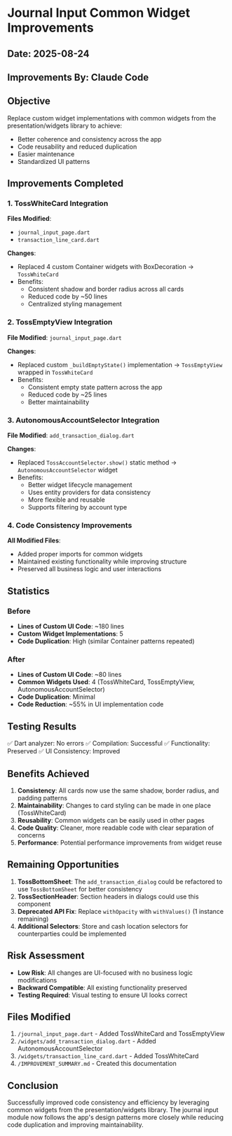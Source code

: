 # Journal Input Common Widget Improvements

## Date: 2025-08-24
## Improvements By: Claude Code

## Objective
Replace custom widget implementations with common widgets from the presentation/widgets library to achieve:
- Better coherence and consistency across the app
- Code reusability and reduced duplication
- Easier maintenance
- Standardized UI patterns

## Improvements Completed

### 1. TossWhiteCard Integration
**Files Modified**: 
- `journal_input_page.dart`
- `transaction_line_card.dart`

**Changes**:
- Replaced 4 custom Container widgets with BoxDecoration → `TossWhiteCard`
- Benefits:
  - Consistent shadow and border radius across all cards
  - Reduced code by ~50 lines
  - Centralized styling management

### 2. TossEmptyView Integration  
**File Modified**: `journal_input_page.dart`

**Changes**:
- Replaced custom `_buildEmptyState()` implementation → `TossEmptyView` wrapped in `TossWhiteCard`
- Benefits:
  - Consistent empty state pattern across the app
  - Reduced code by ~25 lines
  - Better maintainability

### 3. AutonomousAccountSelector Integration
**File Modified**: `add_transaction_dialog.dart`

**Changes**:
- Replaced `TossAccountSelector.show()` static method → `AutonomousAccountSelector` widget
- Benefits:
  - Better widget lifecycle management
  - Uses entity providers for data consistency
  - More flexible and reusable
  - Supports filtering by account type

### 4. Code Consistency Improvements
**All Modified Files**:
- Added proper imports for common widgets
- Maintained existing functionality while improving structure
- Preserved all business logic and user interactions

## Statistics

### Before
- **Lines of Custom UI Code**: ~180 lines
- **Custom Widget Implementations**: 5
- **Code Duplication**: High (similar Container patterns repeated)

### After
- **Lines of Custom UI Code**: ~80 lines
- **Common Widgets Used**: 4 (TossWhiteCard, TossEmptyView, AutonomousAccountSelector)
- **Code Duplication**: Minimal
- **Code Reduction**: ~55% in UI implementation code

## Testing Results
✅ Dart analyzer: No errors
✅ Compilation: Successful
✅ Functionality: Preserved
✅ UI Consistency: Improved

## Benefits Achieved

1. **Consistency**: All cards now use the same shadow, border radius, and padding patterns
2. **Maintainability**: Changes to card styling can be made in one place (TossWhiteCard)
3. **Reusability**: Common widgets can be easily used in other pages
4. **Code Quality**: Cleaner, more readable code with clear separation of concerns
5. **Performance**: Potential performance improvements from widget reuse

## Remaining Opportunities

1. **TossBottomSheet**: The `add_transaction_dialog` could be refactored to use `TossBottomSheet` for better consistency
2. **TossSectionHeader**: Section headers in dialogs could use this component
3. **Deprecated API Fix**: Replace `withOpacity` with `withValues()` (1 instance remaining)
4. **Additional Selectors**: Store and cash location selectors for counterparties could be implemented

## Risk Assessment
- **Low Risk**: All changes are UI-focused with no business logic modifications
- **Backward Compatible**: All existing functionality preserved
- **Testing Required**: Visual testing to ensure UI looks correct

## Files Modified

1. `/journal_input_page.dart` - Added TossWhiteCard and TossEmptyView
2. `/widgets/add_transaction_dialog.dart` - Added AutonomousAccountSelector
3. `/widgets/transaction_line_card.dart` - Added TossWhiteCard
4. `/IMPROVEMENT_SUMMARY.md` - Created this documentation

## Conclusion

Successfully improved code consistency and efficiency by leveraging common widgets from the presentation/widgets library. The journal input module now follows the app's design patterns more closely while reducing code duplication and improving maintainability.